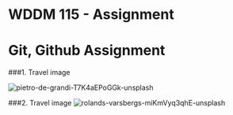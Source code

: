 # WDDM 115 - Assignment

# Git, Github Assignment

###1. Travel image

![pietro-de-grandi-T7K4aEPoGGk-unsplash](https://user-images.githubusercontent.com/97710314/154193609-10b8eea5-6fe8-447c-a630-c8ab5592c172.jpg)


###2. Travel image
![rolands-varsbergs-miKmVyq3qhE-unsplash](https://user-images.githubusercontent.com/97710314/154297133-f4fa5323-7679-49cb-b2d0-8203d3a13a78.jpg)


